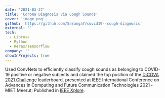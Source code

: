 ```yaml
---
date: '2021-03-27'
title: 'Corona Diagnosis via Cough Sounds'
cover: 'image.png'
github: 'https://github.com/Saranga7/covid19--cough-diagnosis'
external: ''
tech:
  - Librosa
  - Python
  - Keras/Tensorflow
company: ''
showInProjects: true
---
```


Used ConvNets to efficiently classify cough sounds as belonging to COVID-19 positive or negative subjects and claimed the top position of the [DiCOVA 2021 Challenge](https://dicova2021.github.io/) leaderboard.  presented at IEEE International Conference on Advances in Computing and Future Communication Technologies 2021 ‑ MIET Meerut; Published in [IEEE Xplore](https://ieeexplore.ieee.org/document/9837350).